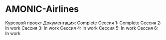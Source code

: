 # AMONIC-Airlines
Курсовой проект
Документация: Complete
Сессия 1: Complete
Сессия 2: In work
Сессия 3: In work
Сессия 4: In work
Сессия 5: In work
Сессия 6: In work
